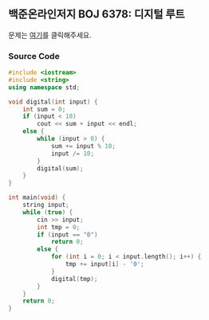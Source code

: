 ## 백준온라인저지 BOJ 6378: 디지털 루트

문제는 [여기](https://www.acmicpc.net/problem/6378)를 클릭해주세요.



### Source Code
```cpp
#include <iostream>
#include <string>
using namespace std;

void digital(int input) {
	int sum = 0;
	if (input < 10)
		cout << sum + input << endl;
	else {
		while (input > 0) {
			sum += input % 10;
			input /= 10;
		}
		digital(sum);
	}
}

int main(void) {
	string input;
	while (true) {
		cin >> input;
		int tmp = 0;
		if (input == "0")
			return 0;
		else {
			for (int i = 0; i < input.length(); i++) {
				tmp += input[i] - '0';
			}
			digital(tmp);
		}
	}
	return 0;
}
```

